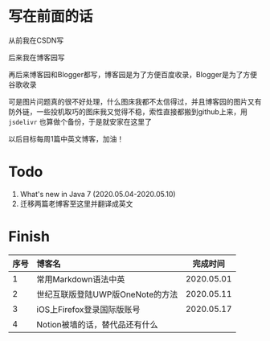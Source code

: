 # 写在前面的话

从前我在CSDN写

后来我在博客园写

再后来博客园和Blogger都写，博客园是为了方便百度收录，Blogger是为了方便谷歌收录

可是图片问题真的很不好处理，什么图床我都不太信得过，并且博客园的图片又有防外链，一些投机取巧的图床我又觉得不稳，索性直接都搬到github上来，用 `jsdelivr` 也算做个备份，于是就安家在这里了

以后目标每周1篇中英文博客，加油！



# Todo



1. What's new in Java 7 (2020.05.04-2020.05.10)
2. 迁移两篇老博客至这里并翻译成英文



# Finish

| 序号 | 博客名                           | 完成时间   |
| ---- | :------------------------------- | ---------- |
| 1    | 常用Markdown语法中英             | 2020.05.01 |
| 2    | 世纪互联版登陆UWP版OneNote的方法 | 2020.05.11 |
| 3    | iOS上Firefox登录国际版账号       | 2020.05.17 |
| 4    | Notion被墙的话，替代品还有什么   |            |


